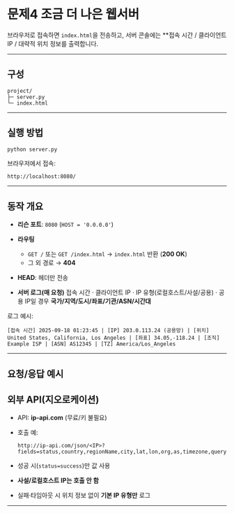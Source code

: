 # 문제4 조금 더 나은 웹서버

브라우저로 접속하면 `index.html`을 전송하고, 서버 콘솔에는 **접속 시간 / 클라이언트 IP / 대략적 위치 정보를 출력합니다.

---

## 구성

```
project/
├─ server.py
└─ index.html
```

---

## 실행 방법

```bash
python server.py
```

브라우저에서 접속:

```
http://localhost:8080/
```

---

## 동작 개요

* **리슨 포트**: `8080` (`HOST = '0.0.0.0'`)
* **라우팅**

  * `GET /` 또는 `GET /index.html` → `index.html` 반환 (**200 OK**)
  * 그 외 경로 → **404**
* **HEAD**: 헤더만 전송
* **서버 로그(매 요청)**
  접속 시간 · 클라이언트 IP · IP 유형(로컬호스트/사설/공용) · 공용 IP일 경우 **국가/지역/도시/좌표/기관/ASN/시간대**

로그 예시:

```
[접속 시간] 2025-09-18 01:23:45 | [IP] 203.0.113.24 (공용망) | [위치] United States, California, Los Angeles | [좌표] 34.05,-118.24 | [조직] Example ISP | [ASN] AS12345 | [TZ] America/Los_Angeles
```

---

## 요청/응답 예시



## 외부 API(지오로케이션)

* API: **ip-api.com** (무료/키 불필요)
* 호출 예:

  ```
  http://ip-api.com/json/<IP>?fields=status,country,regionName,city,lat,lon,org,as,timezone,query
  ```
* 성공 시(`status=success`)만 값 사용
* **사설/로컬호스트 IP는 호출 안 함**
* 실패·타임아웃 시 위치 정보 없이 **기본 IP 유형만** 로그

---


